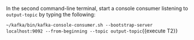 In the second command-line terminal, start a console consumer listening to `output-topic` by typing the following: 

`~/kafka/bin/kafka-console-consumer.sh --bootstrap-server localhost:9092 --from-beginning --topic output-topic`{{execute T2}} 